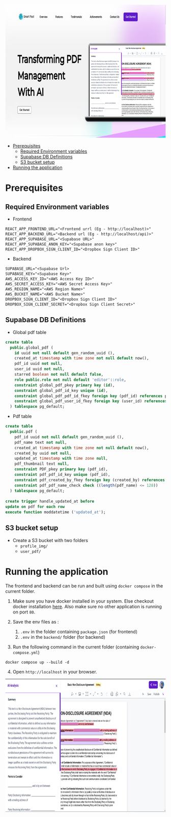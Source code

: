 <img src="./ss-home.png" width="800px" height="418px"/>

- [Prerequisites](#prerequisites)
  - [Required Environment variables](#required-environment-variables)
  - [Supabase DB Definitions](#supabase-db-definitions)
  - [S3 bucket setup](#s3-bucket-setup)
- [Running the application](#running-the-application)
  
# Prerequisites

## Required Environment variables

- Frontend 
```env
REACT_APP_FRONTEND_URL="<Frontend urrl (Eg - http://localhost)>"
REACT_APP_BACKEND_URL="<Backend url (Eg - http://localhost/api)>"
REACT_APP_SUPABASE_URL="<Supabase URL>"
REACT_APP_SUPABASE_ANON_KEY="<Supabase anon key>"
REACT_APP_DROPBOX_SIGN_CLIENT_ID="<Dropbox Sign Client ID>"
```

- Backend
```env
SUPABASE_URL="<Supabase Url>
SUPABASE_KEY="<Supabase Key>"
AWS_ACCESS_KEY_ID="<AWS Access Key ID>"
AWS_SECRET_ACCESS_KEY="<AWS Secret Access Key>"
AWS_REGION_NAME="<AWS Region Name>"
AWS_BUCKET_NAME="<AWS Bucket Name>"
DROPBOX_SIGN_CLIENT_ID="<Dropbox Sign Client ID>"
DROPBOX_SIGN_CLIENT_SECRET="<Dropbox Sign Client Secret>"
```

## Supabase DB Definitions

- Global pdf table 
```sql
create table
  public.global_pdf (
    id uuid not null default gen_random_uuid (),
    created_at timestamp with time zone not null default now(),
    pdf_id uuid not null,
    user_id uuid not null,
    starred boolean not null default false,
    role public.role not null default 'editor'::role,
    constraint global_pdf_pkey primary key (id),
    constraint global_pdf_id_key unique (id),
    constraint global_pdf_pdf_id_fkey foreign key (pdf_id) references pdf (pdf_id) on update cascade on delete cascade,
    constraint global_pdf_user_id_fkey foreign key (user_id) references auth.users (id) on update cascade
  ) tablespace pg_default;
```

- Pdf table
```sql
create table
  public.pdf (
    pdf_id uuid not null default gen_random_uuid (),
    pdf_name text not null,
    created_at timestamp with time zone not null default now(),
    created_by uuid not null,
    updated_at timestamp with time zone null,
    pdf_thumbnail text null,
    constraint PDF_pkey primary key (pdf_id),
    constraint pdf_pdf_id_key unique (pdf_id),
    constraint pdf_created_by_fkey foreign key (created_by) references auth.users (id) on update cascade on delete restrict,
    constraint pdf_pdf_name_check check ((length(pdf_name) <= 128))
  ) tablespace pg_default;

create trigger handle_updated_at before
update on pdf for each row
execute function moddatetime ('updated_at');
```

## S3 bucket setup

- Create a S3 bucket with two folders
    - `profile_img/`
    - `user_pdf/`

# Running the application

The frontend and backend can be run and built using `docker compose` in the current folder.

1. Make sure you have docker installed in your system. Else checkout docker installation [here](https://docs.docker.com/engine/install/). Also make sure no other application is running on port `80`.

2. Save the env files as :
   1. `.env` in the folder containing `package.json` (for frontend)
   2. `.env` in the `backend/` folder (for backend)

3. Run the following command in the current folder (containing `docker-compose.yml`)

```shell
docker compose up --build -d
```

4. Open `http://localhost` in your browser.

<img src="./ss-pdf-min.png" width="800px" height="418px"/>